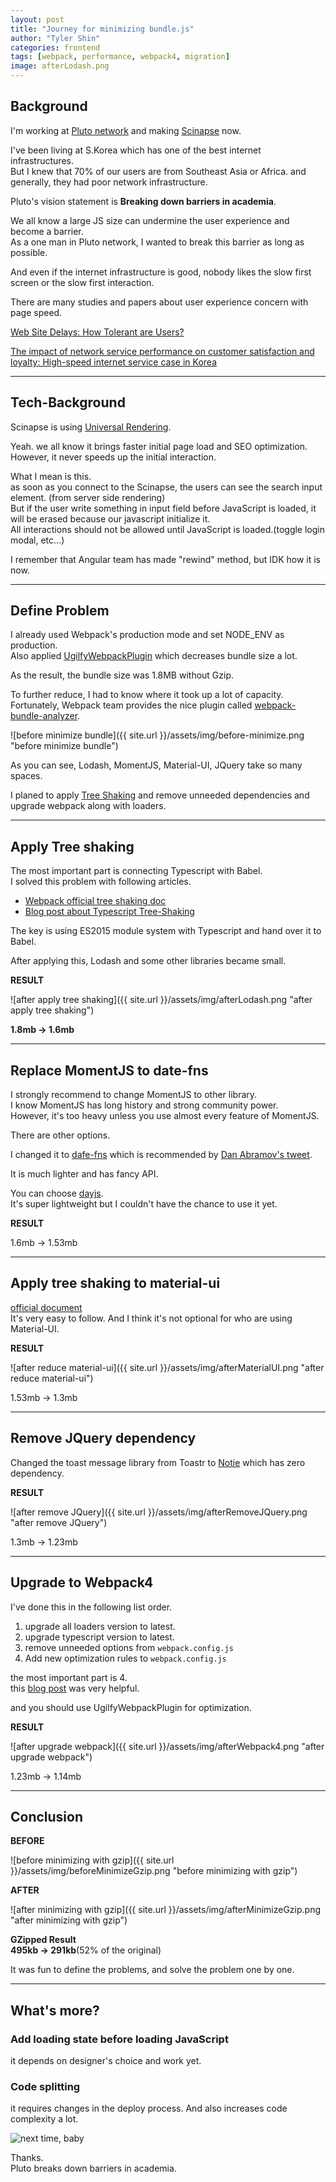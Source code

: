 ```yaml
---
layout: post
title: "Journey for minimizing bundle.js"
author: "Tyler Shin"
categories: frontend
tags: [webpack, performance, webpack4, migration]
image: afterLodash.png
---
```


## Background  
I'm working at [Pluto network](https://pluto.netwrok) and making [Scinapse](https://scinapse.io) now.  

I've been living at S.Korea which has one of the best internet infrastructures.  
But I knew that 70% of our users are from Southeast Asia or Africa. and generally, they had poor network infrastructure.  

Pluto's vision statement is **Breaking down barriers in academia**.  

We all know a large JS size can undermine the user experience and become a barrier.  
As a one man in Pluto network, I wanted to break this barrier as long as possible.  

And even if the internet infrastructure is good, nobody likes the slow first screen or the slow first interaction.

There are many studies and papers about user experience concern with page speed.  

[Web Site Delays: How Tolerant are Users?](https://scinapse.io/papers/2740580754)   

[The impact of network service performance on customer satisfaction and loyalty: High-speed internet service case in Korea](https://scinapse.io/papers/2062570156)

---

## Tech-Background  
Scinapse is using [Universal Rendering](https://en.wikipedia.org/wiki/Isomorphic_JavaScript).  

Yeah. we all know it brings faster initial page load and SEO optimization.  
However, it never speeds up the initial interaction.  


What I mean is this.  
as soon as you connect to the Scinapse, the users can see the search input element. (from server side rendering)  
But if the user write something in input field before JavaScript is loaded, it will be erased because our javascript initialize it.  
All interactions should not be allowed until JavaScript is loaded.(toggle login modal, etc...)

I remember that Angular team has made "rewind" method, but IDK how it is now.  

---

## Define Problem
I already used Webpack's production mode and set NODE_ENV as production.  
Also applied [UgilfyWebpackPlugin](https://webpack.js.org/plugins/uglifyjs-webpack-plugin/) which decreases bundle size a lot.  

As the result, the bundle size was 1.8MB without Gzip.

To further reduce, I had to know where it took up a lot of capacity.  
Fortunately, Webpack team provides the nice plugin called [webpack-bundle-analyzer](https://github.com/webpack-contrib/webpack-bundle-analyzer).  

![before minimize bundle]({{ site.url }}/assets/img/before-minimize.png "before minimize bundle")  

As you can see, Lodash, MomentJS, Material-UI, JQuery take so many spaces.

I planed to apply [Tree Shaking](https://webpack.js.org/guides/tree-shaking/) and remove unneeded dependencies and upgrade webpack along with loaders.  

---

## Apply Tree shaking  
The most important part is connecting Typescript with Babel.  
I solved this problem with following articles.  

- [Webpack official tree shaking doc](https://webpack.js.org/guides/tree-shaking/)
- [Blog post about Typescript Tree-Shaking](https://alexjoverm.github.io/2017/03/06/Tree-shaking-with-Webpack-2-TypeScript-and-Babel/)

The key is using ES2015 module system with Typescript and hand over it to Babel.  

After applying this, Lodash and some other libraries became small.

**RESULT**  

![after apply tree shaking]({{ site.url }}/assets/img/afterLodash.png "after apply tree shaking")  

**1.8mb -> 1.6mb**

---

## Replace MomentJS to date-fns

I strongly recommend to change MomentJS to other library.  
I know MomentJS has long history and strong community power.  
However, it's too heavy unless you use almost every feature of MomentJS.  

There are other options.  

I changed it to [dafe-fns](https://date-fns.org/) which is recommended by [Dan Abramov's tweet](https://twitter.com/dan_abramov/status/805030922785525760).  

It is much lighter and has fancy API.  

You can choose [dayjs](https://github.com/xx45/dayjs).  
It's super lightweight but I couldn't have the chance to use it yet.

**RESULT**  

1.6mb -> 1.53mb

---

## Apply tree shaking to material-ui
[official document](https://material-ui-next.com/guides/minimizing-bundle-size/)  
It's very easy to follow.
And I think it's not optional for who are using Material-UI.  

**RESULT**  

![after reduce material-ui]({{ site.url }}/assets/img/afterMaterialUI.png "after reduce material-ui")  

1.53mb -> 1.3mb

---

## Remove JQuery dependency
Changed the toast message library from Toastr to [Notie](https://github.com/jaredreich/notie) which has zero dependency.  


**RESULT**  

![after remove JQuery]({{ site.url }}/assets/img/afterRemoveJQuery.png "after remove JQuery")  

1.3mb -> 1.23mb

---

## Upgrade to Webpack4
I've done this in the following list order.  

1. upgrade all loaders version to latest.
2. upgrade typescript version to latest.
3. remove unneeded options from `webpack.config.js`
4. Add new optimization rules to `webpack.config.js`

the most important part is 4.  
this [blog post](https://medium.com/webpack/webpack-4-mode-and-optimization-5423a6bc597a) was very helpful.

and you should use UgilfyWebpackPlugin for optimization.  

**RESULT**  

![after upgrade webpack]({{ site.url }}/assets/img/afterWebpack4.png "after upgrade webpack")  

1.23mb -> 1.14mb

---

## Conclusion
**BEFORE**

![before minimizing with gzip]({{ site.url }}/assets/img/beforeMinimizeGzip.png "before minimizing with gzip")  

**AFTER**

![after minimizing with gzip]({{ site.url }}/assets/img/afterMinimizeGzip.png "after minimizing with gzip")  

**GZipped Result**  
**495kb -> 291kb**(52% of the original)

It was fun to define the problems, and solve the problem one by one.  

--- 

## What's more?
### Add loading state before loading JavaScript
it depends on designer's choice and work yet.  

### Code splitting
it requires changes in the deploy process. And also increases code complexity a lot.  

![next time, baby](https://media.giphy.com/media/aowvYVUErM0SY/giphy.gif  "next time, baby")  

Thanks.  
Pluto breaks down barriers in academia.
